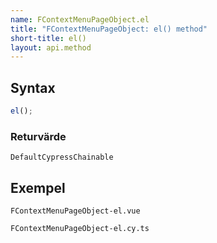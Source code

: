 ```yaml
---
name: FContextMenuPageObject.el
title: "FContextMenuPageObject: el() method"
short-title: el()
layout: api.method
---
```


## Syntax

```ts nocompile nolint
el();
```

### Returvärde

`DefaultCypressChainable`

## Exempel

```import static
FContextMenuPageObject-el.vue
```

```import
FContextMenuPageObject-el.cy.ts
```
